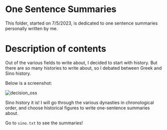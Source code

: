 # One Sentence Summaries

This folder, started on 7/5/2023, is dedicated to one sentence summaries personally written by me. 

# Description of contents 
Out of the various fields to write about, I decided to start with history. But there are so many histories
to write about, so I debated between Greek and Sino history. 

Below is a screenshot: 

![decision_oss](https://github.com/Changissnz/one_sentence_summaries/assets/41529565/fbfc0e65-adc2-4de3-af7a-63c6c5415370)

Sino history it is! I will go through the various dynasties in chronological order, and choose historical figures
to write one-sentence summaries about. 

Go to `sino.txt` to see the summaries!
